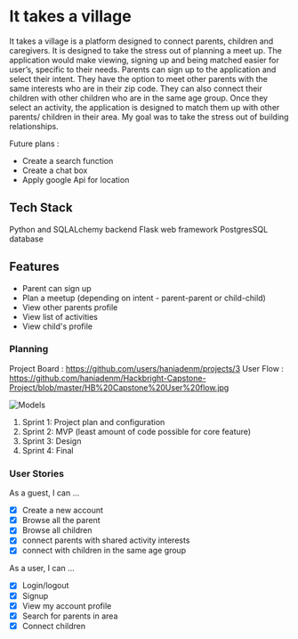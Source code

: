 # It takes a village

It takes a village is a platform designed to connect parents, children and caregivers. It is designed to take the stress out of planning a meet up. The application would make  viewing, signing up and being matched easier for user’s, specific to their needs. Parents can sign up to the application and select their intent. They have the option to meet other parents with the same interests who are in their zip code. They can also connect their children with other children who are in the same age group. Once they select an activity, the application is designed to match them up with other parents/ children in their area.  My goal was to take the stress out of building relationships. 

Future plans : 
* Create a search function
* Create a chat box
* Apply google Api for location 


## Tech Stack
Python and SQLALchemy backend
Flask web framework
PostgresSQL database


## Features

* Parent can sign up
* Plan a meetup (depending on intent - parent-parent or child-child)
* View other parents profile 
* View list of activities
* View child's profile


### Planning

Project Board : https://github.com/users/haniadenm/projects/3 User Flow : https://github.com/haniadenm/Hackbright-Capstone-Project/blob/master/HB%20Capstone%20User%20flow.jpg

![Models](https://imgur.com/6msCoPs)

1. Sprint 1: Project plan and configuration 
2. Sprint 2: MVP (least amount of code possible for core feature)
3. Sprint 3: Design
4. Sprint 4: Final


### User Stories

As a guest, I can ...
- [x] Create a new account
- [x] Browse all the parent
- [x] Browse all children
- [x] connect parents with shared activity interests
- [x] connect with children in the same age group

As a user, I can ...
- [x] Login/logout
- [x] Signup 
- [x] View my account profile
- [x] Search for parents in area
- [x] Connect children
